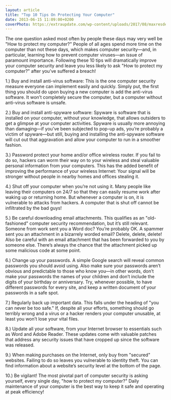 ```yaml
---
layout: article
title: "Top 10 Tips On Protecting Your Computer"
date: 2013-06-15 11:09:00+0200
coverPhoto: https://extraupdate.com/wp-content/uploads/2017/08/maxresdefault-52-810x456.jpg
---
```



The one question asked most often by people these days may very well be "How to protect my computer?" People of all ages spend more time on the computer than not these days, which makes computer security—and, in particular, learning how to prevent computer viruses—an issue of paramount importance. Following these 10 tips will dramatically improve your computer security and leave you less likely to ask "How to protect my computer?" after you’ve suffered a breach!

1.) Buy and install anti-virus software: This is the one computer security measure everyone can implement easily and quickly. Simply put, the first thing you should do upon buying a new computer is add the anti-virus software. It won’t completely secure the computer, but a computer without anti-virus software is unsafe.

2.) Buy and install anti-spyware software: Spyware is software that is installed on your computer, without your knowledge, that allows outsiders to get a glimpse at your computer activities. Spyware is usually more annoying than damaging—if you’ve been subjected to pop-up ads, you’re probably a victim of spyware—but still, buying and installing the anti-spyware software will cut out that aggravation and allow your computer to run in a smoother fashion.

3.) Password protect your home and/or office wireless router. If you fail to do so, hackers can worm their way on to your wireless and steal valuable personal information from your computers. This has the added benefit of improving the performance of your wireless Internet: Your signal will be stronger without people in nearby homes and offices stealing it.

4.) Shut off your computer when you’re not using it. Many people like leaving their computers on 24/7 so that they can easily resume work after waking up or returning home. But whenever a computer is on, it is vulnerable to attacks from hackers. A computer that is shut off cannot be infiltrated by the bad guys!

5.) Be careful downloading email attachments. This qualifies as an "old-fashioned" computer security recommendation, but it’s still relevant. Someone from work sent you a Word doc? You’re probably OK. A spammer sent you an attachment in a bizarrely worded email? Delete, delete, delete! Also be careful with an email attachment that has been forwarded to you by someone else. There’s always the chance that the attachment picked up some malicious code at some point.

6.) Change up your passwords. A simple Google search will reveal common passwords you should avoid using. Also make sure your passwords aren’t obvious and predictable to those who know you—in other words, don’t make your passwords the names of your children and don’t include the digits of your birthday or anniversary. Try, whenever possible, to have different passwords for every site, and keep a written document of your passwords in a safe spot.

7.) Regularly back up important data. This falls under the heading of "you can never be too safe." If, despite all your efforts, something should go terribly wrong and a virus or a hacker renders your computer unusable, at least you won’t lose your vital files.

8.) Update all your software, from your Internet browser to essentials such as Word and Adobe Reader. These updates come with valuable patches that address any security issues that have cropped up since the software was released.

9.) When making purchases on the Internet, only buy from "secured" websites. Failing to do so leaves you vulnerable to identity theft. You can find information about a website’s security level at the bottom of the page. 

10.) Be vigilant! The most pivotal part of computer security is asking yourself, every single day, "how to protect my computer?" Daily maintenance of your computer is the best way to keep it safe and operating at peak efficiency!